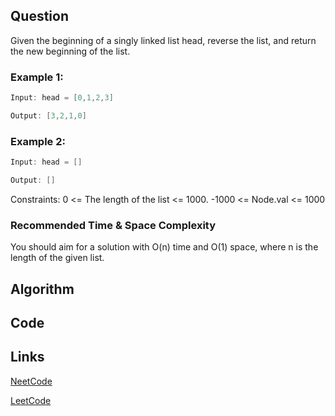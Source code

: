 ## Question
Given the beginning of a singly linked list head, reverse the list, and return the new beginning of the list.
### Example 1:


```java
Input: head = [0,1,2,3]

Output: [3,2,1,0]

```
### Example 2:


```java
Input: head = []

Output: []

```
Constraints:
0 <= The length of the list <= 1000.
-1000 <= Node.val <= 1000


### Recommended Time & Space Complexity

You should aim for a solution with O(n) time and O(1) space, where n is the length of the given list.






## Algorithm

## Code

## Links

[NeetCode](https://neetcode.io/problems/reverse-a-linked-list)

[LeetCode](https://leetcode.com/problems/reverse-a-linked-list)
